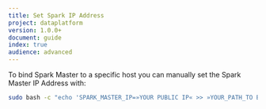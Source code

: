 ```yaml
---
title: Set Spark IP Address
project: dataplatform
version: 1.0.0+
document: guide
index: true
audience: advanced
---
```


To bind Spark Master to a specific host you can manually set the Spark Master IP Address with:

```bash
sudo bash -c "echo 'SPARK_MASTER_IP=»YOUR PUBLIC IP« >> »YOUR_PATH_TO BDP«/priv/spark-master/conf/spark-env.sh'"
```
